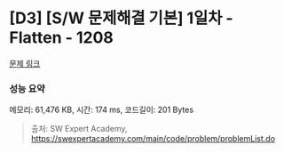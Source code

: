 # [D3] [S/W 문제해결 기본] 1일차 - Flatten - 1208 

[문제 링크](https://swexpertacademy.com/main/code/problem/problemDetail.do?contestProbId=AV139KOaABgCFAYh) 

### 성능 요약

메모리: 61,476 KB, 시간: 174 ms, 코드길이: 201 Bytes



> 출처: SW Expert Academy, https://swexpertacademy.com/main/code/problem/problemList.do